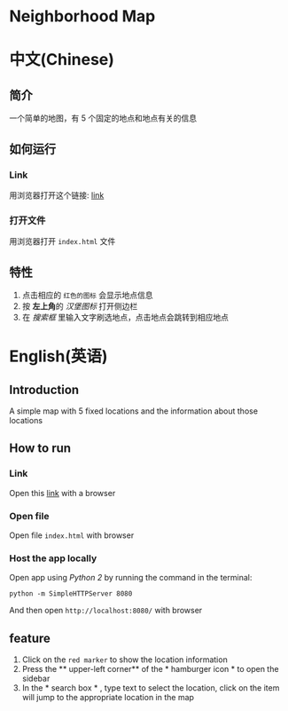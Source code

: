 # Neighborhood Map

# 中文(Chinese)

## 简介
一个简单的地图，有 5 个固定的地点和地点有关的信息

## 如何运行

### Link
用浏览器打开这个链接: [link][1]

### 打开文件
用浏览器打开 `index.html` 文件

## 特性
1. 点击相应的 `红色的图标` 会显示地点信息
2. 按 **左上角**的 *汉堡图标* 打开侧边栏
3. 在 *搜索框* 里输入文字刷选地点，点击地点会跳转到相应地点


# English(英语)

## Introduction
A simple map with 5 fixed locations and the information about those locations

## How to run

### Link
Open this [link][2] with a browser

### Open file
Open file `index.html` with browser

### Host the app locally
Open app using *Python 2* by running the command in the terminal:

```
python -m SimpleHTTPServer 8080
```

And then open `http://localhost:8080/` with browser


## feature
1. Click on the `red marker` to show the location information
2. Press the ** upper-left corner** of the * hamburger icon * to open the sidebar
3. In the * search box * , type text to select the location, click on the item will jump to the appropriate location in the map

[1]:	https://poblue.github.io/Neighborhood-Map/
[2]:	https://poblue.github.io/Neighborhood-Map/
